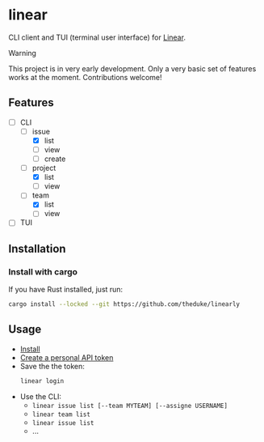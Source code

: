 # linear

CLI client and TUI (terminal user interface) for [Linear](https://linear.app).

> [!WARNING]  
> This project is in very early development. Only a very basic set of features works at the moment.
> Contributions welcome!

## Features

- [ ] CLI
  - [ ] issue
    - [x] list
    - [ ] view
    - [ ] create
  - [ ] project
    - [x] list
    - [ ] view
  - [ ] team
    - [x] list
    - [ ] view
- [ ] TUI

## Installation

### Install with cargo

If you have Rust installed, just run:

```bash
cargo install --locked --git https://github.com/theduke/linearly
```

## Usage

* [Install](#Installation)
* [Create a personal API token](https://linear.app/wasmer/settings/api)
* Save the the token:
  ```bash
  linear login
  ```
* Use the CLI:
  - `linear issue list [--team MYTEAM] [--assigne USERNAME]`
  - `linear team list`
  - `linear issue list`
  - ...
